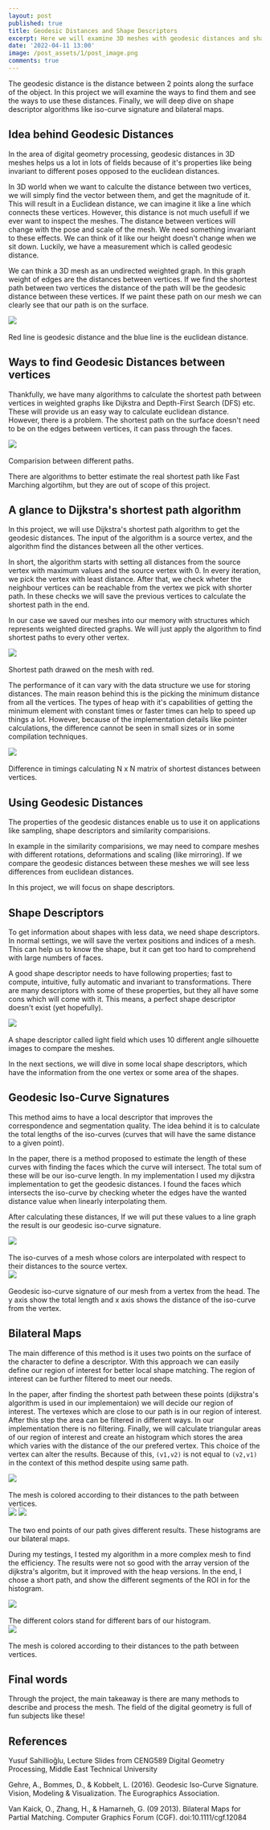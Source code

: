 ```yaml
---
layout: post
published: true
title: Geodesic Distances and Shape Descriptors
excerpt: Here we will examine 3D meshes with geodesic distances and shape descriptors.
date: '2022-04-11 13:00'
image: /post_assets/1/post_image.png
comments: true
---
```


The geodesic distance is the distance between 2 points along the surface of the object.  In this project we will examine the ways to find them and see the ways to use these distances. Finally, we will deep dive on shape descriptor algorithms like iso-curve signature and bilateral maps.

## Idea behind Geodesic Distances

In the area of digital geometry processing, geodesic distances in 3D meshes helps us a lot in lots of fields because of it's properties like being invariant to different poses opposed to the euclidean distances.

In 3D world when we want to calculte the distance between two vertices, we will simply find the vector between them, and get the magnitude of it. This will result in a Euclidean distance, we can imagine it like a line which connects these vertices. However, this distance is not much usefull if we ever want to inspect the meshes. The distance between vertices will change with the pose and scale of the mesh. We need something invariant to these effects. We can think of it like our height doesn't change when we sit down. Luckily, we have a measurement which is called geodesic distance.

We can think a 3D mesh as an undirected weighted graph. In this graph weight of edges are the distances between vertices. If we find the shortest path between two vertices the distance of the path will be the geodesic distance between these vertices. If we paint these path on our mesh we can clearly see that our path is on the surface. 

<div class="fig figcenter fighighlight">
  <img src="/post_assets/1/geodesic_example.png">
  <div class="figcaption"><br> Red line is geodesic distance and the blue line is the euclidean distance.<br>
  </div>
</div>

## Ways to find Geodesic Distances between vertices

Thankfully, we have many algorithms to calculate the shortest path between vertices in weighted graphs like Dijkstra and Depth-First Search (DFS) etc. These will provide us an easy way to calculate euclidean distance. However, there is a problem. The shortest path on the surface doesn't need to be on the edges between vertices, it can pass through the faces.

<div class="fig figcenter fighighlight">
  <img src="/post_assets/1/real_shortest_path.png">
  <div class="figcaption"><br> Comparision between different paths.<br>
  </div>
</div>

There are algorithms to better estimate the real shortest path like Fast Marching algortihm, but they are out of scope of this project. 

## A glance to Dijkstra's shortest path algorithm

In this project, we will use Dijkstra's shortest path algorithm to get the geodesic distances. The input of the algorithm is a source vertex, and the algorithm find the distances between all the other vertices. 

In short, the algorithm starts with setting all distances from the source vertex with maximum values and the source vertex with 0. In every iteration, we pick the vertex with least distance. After that, we check wheter the neighbour vertices can be reachable from the vertex we pick with shorter path. In these checks we will save the previous vertices to calculate the shortest path in the end.

In our case we saved our meshes into our memory with structures which represents weighted directed graphs. We will just apply the algorithm to find shortest paths to every other vertex.

<div class="fig figcenter fighighlight">
  <img src="/post_assets/1/q1.png">
  <div class="figcaption"><br> Shortest path drawed on the mesh with red.<br>
  </div>
</div>

The performance of it can vary with the data structure we use for storing distances. The main reason behind this is the picking the minimum distance from all the vertices. The types of heap with it's capabilities of getting the minimum element with constant times or faster times can help to speed up things a lot. However, because of the implementation details like pointer calculations, the difference cannot be seen in small sizes or in some compilation techniques. 

<div class="fig figcenter fighighlight">
  <img src="/post_assets/1/nxn_dijkstra.png">
  <div class="figcaption"><br> Difference in timings calculating N x N matrix of shortest distances between vertices.<br>
  </div>
</div>

## Using Geodesic Distances

The properties of the geodesic distances enable us to use it on applications like sampling, shape descriptors and similarity comparisions. 

In example in the similarity comparisions, we may need to compare meshes with different rotations, deformations and scaling (like mirroring). If we compare the geodesic distances between these meshes we will see less differences from euclidean distances. 

In this project, we will focus on shape descriptors. 

## Shape Descriptors 

To get information about shapes with less data, we need shape descriptors. In normal settings, we will save the vertex positions and indices of a mesh. This can help us to know the shape, but it can get too hard to comprehend with large numbers of faces. 

A good shape descriptor needs to have following properties; fast to compute, intuitive, fully automatic and invariant to transformations. There are many descriptors with some of these properties, but they all have some cons which will come with it. This means, a perfect shape descriptor doesn't exist (yet hopefully).

<div class="fig figcenter fighighlight">
  <img src="/post_assets/1/light_field.png">
  <div class="figcaption"><br> A shape descriptor called light field which uses 10 different angle silhouette images to compare the meshes.<br>
  </div>
</div>

In the next sections, we will dive in some local shape descriptors, which have the information from the one vertex or some area of the shapes.

## Geodesic Iso-Curve Signatures

This method aims to have a local descriptor that improves the correspondence and segmentation quality. The idea behind it is to calculate the total lengths of the iso-curves (curves that will have the same distance to a given point). 

In the paper, there is a method proposed to estimate the length of these curves with finding the faces which the curve will intersect. The total sum of these will be our iso-curve length. In my implementation I used my dijkstra implementation to get the geodesic distances. I found the faces which intersects the iso-curve by checking wheter the edges have the wanted distance value when linearly interpolating them. 

After calculating these distances, If we will put these values to a line graph the result is our geodesic iso-curve signature. 


<div class="fig figcenter fighighlight">
  <img src="/post_assets/1/q2a.png">
  <div class="figcaption"><br> The iso-curves of a mesh whose colors are interpolated with respect to their distances to the source vertex.<br>
  </div>
</div>

<div class="fig figcenter fighighlight">
  <img src="/post_assets/1/q2a_chart.png">
  <div class="figcaption"><br> Geodesic iso-curve signature of our mesh from a vertex from the head. The y axis show the total length and x axis shows the distance of the iso-curve from the vertex.<br>
  </div>
</div>



## Bilateral Maps

The main difference of this method is it uses two points on the surface of the character to define a descriptor. With this approach we can easily define our region of interest for better local shape matching. The region of interest can be further filtered to meet our needs. 

In the paper, after finding the shortest path between these points (dijkstra's algorithm is used in our implementaion) we will decide our region of interest. The vertexes which are close to our path is in our region of interest. After this step the area can be filtered in different ways. In our implementation there is no filtering. Finally, we will calculate triangular areas of our region of interest and create an histogram which stores the area which varies with the distance of the our prefered vertex. This choice of the vertex can alter the results. Because of this, `(v1,v2)` is not equal to `(v2,v1)` in the context of this method despite using same path. 

<div class="fig figcenter fighighlight">
  <img src="/post_assets/1/q2b.png">
  <div class="figcaption"><br> The mesh is colored according to their distances to the path between vertices.<br>
  </div>
</div>

<div class="fig figcenter fighighlight">
  <img src="/post_assets/1/q2b_chart81.png">
  <img src="/post_assets/1/q2b_chart229.png">
  <div class="figcaption"><br> The two end points of our path gives different results. These histograms are our bilateral maps.<br>
  </div>
</div>

During my testings, I tested my algorithm in a more complex mesh to find the efficiency. The results were not so good with the array version of the dijkstra's algoritm, but it improved with the heap versions. In the end, I chose a short path, and show the different segments of the ROI in for the histogram.  

<div class="fig figcenter fighighlight">
  <img src="/post_assets/1/q2b_areas.png">
  <div class="figcaption"><br> The different colors stand for different bars of our histogram. <br>
  </div>
</div>

<div class="fig figcenter fighighlight">
  <img src="/post_assets/1/q2b_high_res.png">
  <div class="figcaption"><br> The mesh is colored according to their distances to the path between vertices. <br>
  </div>
</div>

## Final words

Through the project, the main takeaway is there are many methods to describe and process the mesh. The field of the digital geometry is full of fun subjects like these!


## References

Yusuf Sahillioğlu, Lecture Slides from CENG589 Digital Geometry Processing, Middle East Technical University

Gehre, A., Bommes, D., & Kobbelt, L. (2016). Geodesic Iso-Curve Signature. Vision, Modeling & Visualization. The Eurographics Association.

Van Kaick, O., Zhang, H., & Hamarneh, G. (09 2013). Bilateral Maps for Partial Matching. Computer Graphics Forum (CGF). doi:10.1111/cgf.12084
